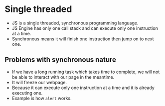 # Single threaded

- JS is a single threaded, synchronous programming language.
- JS Engine has only one call stack and can execute only one instruction at a time.
- Synchronous means it will finish one instruction then jump on to next one.

## Problems with synchronous nature

- If we have a long running task which takes time to complete, we will not be able to interact with our page in the meantime.
- It will freeze our webpage.
- Because it can execute only one instruction at a time and it is already executing one.
- Example is how `alert` works.
